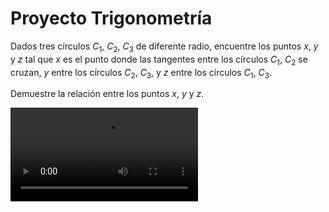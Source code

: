 # Proyecto Trigonometría

Dados tres círculos $C_1$, $C_2$, $C_3$ de diferente radio, 
encuentre los puntos $x$, $y$ y $z$ tal que $x$ es el punto donde las tangentes entre los círculos $C_1$, $C_2$ se cruzan, $y$ entre los círculos $C_2$, $C_3$, y $z$ entre los círculos $C_1$, $C_3$.

Demuestre la relación entre los puntos $x$, $y$ y $z$. 


<video controls loop autoplay src="https://github.com/user-attachments/assets/e9a81110-8c43-4a2a-b6c5-6d7fb46bb3c3" title="Title"></video>

